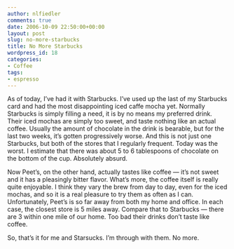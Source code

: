 ```yaml
---
author: nlfiedler
comments: true
date: 2006-10-09 22:50:00+00:00
layout: post
slug: no-more-starbucks
title: No More Starbucks
wordpress_id: 18
categories:
- Coffee
tags:
- espresso
---
```


As of today, I’ve had it with Starbucks. I’ve used up the last of my Starbucks card and had the most disappointing iced caffe mocha yet. Normally Starbucks is simply filling a need, it is by no means my preferred drink. Their iced mochas are simply too sweet, and taste nothing like an actual coffee. Usually the amount of chocolate in the drink is bearable, but for the last two weeks, it’s gotten progressively worse. And this is not just one Starbucks, but both of the stores that I regularly frequent. Today was the worst. I estimate that there was about 5 to 6 tablespoons of chocolate on the bottom of the cup. Absolutely absurd.

   

Now Peet’s, on the other hand, actually tastes like coffee — it’s not sweet and it has a pleasingly bitter flavor. What’s more, the coffee itself is really quite enjoyable. I think they vary the brew from day to day, even for the iced mochas, and so it is a real pleasure to try them as often as I can. Unfortunately, Peet’s is so far away from both my home and office. In each case, the closest store is 5 miles away. Compare that to Starbucks — there are 3 within one mile of our home. Too bad their drinks don’t taste like coffee.

   

So, that’s it for me and Starsucks. I’m through with them. No more.
